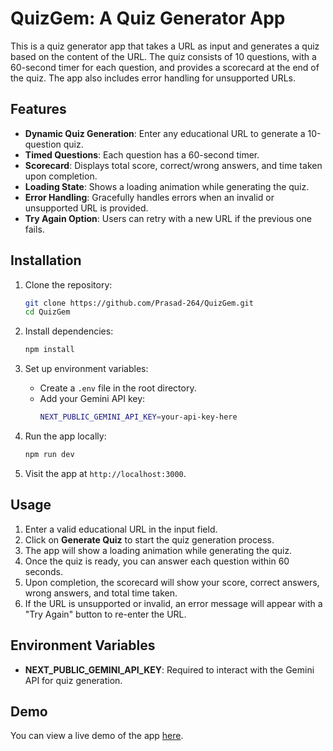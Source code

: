 # QuizGem: A Quiz Generator App

This is a quiz generator app that takes a URL as input and generates a quiz based on the content of the URL. The quiz consists of 10 questions, with a 60-second timer for each question, and provides a scorecard at the end of the quiz. The app also includes error handling for unsupported URLs.

## Features

- **Dynamic Quiz Generation**: Enter any educational URL to generate a 10-question quiz.
- **Timed Questions**: Each question has a 60-second timer.
- **Scorecard**: Displays total score, correct/wrong answers, and time taken upon completion.
- **Loading State**: Shows a loading animation while generating the quiz.
- **Error Handling**: Gracefully handles errors when an invalid or unsupported URL is provided.
- **Try Again Option**: Users can retry with a new URL if the previous one fails.
  
## Installation

1. Clone the repository:
    ```bash
    git clone https://github.com/Prasad-264/QuizGem.git
    cd QuizGem
    ```

2. Install dependencies:
    ```bash
    npm install
    ```

3. Set up environment variables:
    - Create a `.env` file in the root directory.
    - Add your Gemini API key:
      ```bash
      NEXT_PUBLIC_GEMINI_API_KEY=your-api-key-here
      ```

4. Run the app locally:
    ```bash
    npm run dev
    ```

5. Visit the app at `http://localhost:3000`.

## Usage

1. Enter a valid educational URL in the input field.
2. Click on **Generate Quiz** to start the quiz generation process.
3. The app will show a loading animation while generating the quiz.
4. Once the quiz is ready, you can answer each question within 60 seconds.
5. Upon completion, the scorecard will show your score, correct answers, wrong answers, and total time taken.
6. If the URL is unsupported or invalid, an error message will appear with a "Try Again" button to re-enter the URL.

## Environment Variables

- **NEXT_PUBLIC_GEMINI_API_KEY**: Required to interact with the Gemini API for quiz generation.

## Demo

You can view a live demo of the app [here](https://quiz-gem.vercel.app/).